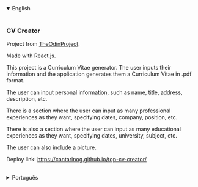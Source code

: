 <details open>
<summary>English</summary>
<br>

### CV Creator

Project from [TheOdinProject](https://www.theodinproject.com/lessons/node-path-javascript-cv-application).

Made with React.js.

This project is a Curriculum Vitae generator. The user inputs their information and the application generates them a Curriculum Vitae in .pdf format.

The user can input personal information, such as name, title, address, description, etc.

There is a section where the user can input as many professional experiences as they want, specifying dates, company, position, etc.

There is also a section where the user can input as many educational experiences as they want, specifying dates, university, subject, etc.

The user can also include a picture.

Deploy link: https://cantarinog.github.io/top-cv-creator/

<br>
</details>

<details>
<summary>Português</summary>
<br>

### Criador de CV

Projeto do [TheOdinProject](https://www.theodinproject.com/lessons/node-path-javascript-cv-application).

Feito com React.js.

Esse projeto consiste em um gerador de Curriculum Vitae. O usuário insere suas informações e a aplicação gera um Curriculum Vitae em formato pdf.

O usuário pode inserir informações pessoais, como nome, título, endereço, descrição, etc.

Há uma seção onde o usuário pode inserir quantas experiências profissionais desejar, especificando datas, empresa, cargo, etc.

Há também uma seção onde o usuário pode inserir quantas experiências educacionais desejar, especificando datas, instituição, curso, etc.

O usuário também pode incluir uma foto.

Link de deploy: https://cantarinog.github.io/top-cv-creator/

<br>
</details>
